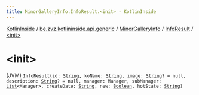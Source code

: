 ```yaml
---
title: MinorGalleryInfo.InfoResult.<init> - KotlinInside
---
```


[KotlinInside](../../../index.html) / [be.zvz.kotlininside.api.generic](../../index.html) / [MinorGalleryInfo](../index.html) / [InfoResult](index.html) / [&lt;init&gt;](./-init-.html)

# &lt;init&gt;

(JVM) `InfoResult(id: `[`String`](https://kotlinlang.org/api/latest/jvm/stdlib/kotlin/-string/index.html)`, koName: `[`String`](https://kotlinlang.org/api/latest/jvm/stdlib/kotlin/-string/index.html)`, image: `[`String`](https://kotlinlang.org/api/latest/jvm/stdlib/kotlin/-string/index.html)`? = null, description: `[`String`](https://kotlinlang.org/api/latest/jvm/stdlib/kotlin/-string/index.html)`? = null, manager: Manager, subManager: `[`List`](https://kotlinlang.org/api/latest/jvm/stdlib/kotlin.collections/-list/index.html)`<Manager>, createDate: `[`String`](https://kotlinlang.org/api/latest/jvm/stdlib/kotlin/-string/index.html)`, new: `[`Boolean`](https://kotlinlang.org/api/latest/jvm/stdlib/kotlin/-boolean/index.html)`, hotState: `[`String`](https://kotlinlang.org/api/latest/jvm/stdlib/kotlin/-string/index.html)`)`